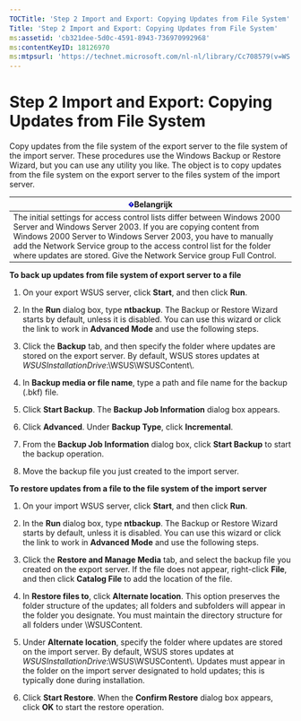 ```yaml
---
TOCTitle: 'Step 2 Import and Export: Copying Updates from File System'
Title: 'Step 2 Import and Export: Copying Updates from File System'
ms:assetid: 'cb321dee-5d0c-4591-8943-736970992968'
ms:contentKeyID: 18126970
ms:mtpsurl: 'https://technet.microsoft.com/nl-nl/library/Cc708579(v=WS.10)'
---
```


Step 2 Import and Export: Copying Updates from File System
==========================================================

Copy updates from the file system of the export server to the file system of the import server. These procedures use the Windows Backup or Restore Wizard, but you can use any utility you like. The object is to copy updates from the file system on the export server to the files system of the import server.

| ![](/security-updates/images/Cc708579.Important(WS.10).gif)Belangrijk                                                                                                                                                                                                                                                                          |
|-----------------------------------------------------------------------------------------------------------------------------------------------------------------------------------------------------------------------------------------------------------------------------------------------------------------------------------------------------------|
| The initial settings for access control lists differ between Windows 2000 Server and Windows Server 2003. If you are copying content from Windows 2000 Server to Windows Server 2003, you have to manually add the Network Service group to the access control list for the folder where updates are stored. Give the Network Service group Full Control. |

**To back up updates from file system of export server to a file**
1.  On your export WSUS server, click **Start**, and then click **Run**.

2.  In the **Run** dialog box, type **ntbackup**. The Backup or Restore Wizard starts by default, unless it is disabled. You can use this wizard or click the link to work in **Advanced Mode** and use the following steps.

3.  Click the **Backup** tab, and then specify the folder where updates are stored on the export server. By default, WSUS stores updates at *WSUSInstallationDrive*:\\WSUS\\WSUSContent\\.

4.  In **Backup media or file name**, type a path and file name for the backup (.bkf) file.

5.  Click **Start Backup**. The **Backup Job Information** dialog box appears.

6.  Click **Advanced**. Under **Backup Type**, click **Incremental**.

7.  From the **Backup Job Information** dialog box, click **Start Backup** to start the backup operation.

8.  Move the backup file you just created to the import server.

**To restore updates from a file to the file system of the import server**
1.  On your import WSUS server, click **Start**, and then click **Run**.

2.  In the **Run** dialog box, type **ntbackup**. The Backup or Restore Wizard starts by default, unless it is disabled. You can use this wizard or click the link to work in **Advanced Mode** and use the following steps.

3.  Click the **Restore and Manage Media** tab, and select the backup file you created on the export server. If the file does not appear, right-click **File**, and then click **Catalog File** to add the location of the file.

4.  In **Restore files to**, click **Alternate location**. This option preserves the folder structure of the updates; all folders and subfolders will appear in the folder you designate. You must maintain the directory structure for all folders under \\WSUSContent.

5.  Under **Alternate location**, specify the folder where updates are stored on the import server. By default, WSUS stores updates at *WSUSInstallationDrive*:\\WSUS\\WSUSContent\\. Updates must appear in the folder on the import server designated to hold updates; this is typically done during installation.

6.  Click **Start Restore**. When the **Confirm Restore** dialog box appears, click **OK** to start the restore operation.
